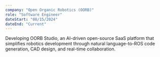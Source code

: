```yaml
---
company: "Open Organic Robotics (OORB)"
role: "Software Engineer"
dateStart: "08/15/2024"
dateEnd: "Current"
---
```


Developing OORB Studio, an AI-driven open-source SaaS platform that simplifies robotics development through natural
language-to-ROS code generation, CAD design, and real-time collaboration.